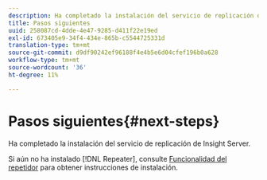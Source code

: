 ```yaml
---
description: Ha completado la instalación del servicio de replicación de Insight Server.
title: Pasos siguientes
uuid: 258087cd-4dde-4e47-9285-d411f22e19ed
exl-id: 673405e9-34f4-434e-865b-c5544725331d
translation-type: tm+mt
source-git-commit: d9df90242ef96188f4e4b5e6d04cfef196b0a628
workflow-type: tm+mt
source-wordcount: '36'
ht-degree: 11%

---
```


# Pasos siguientes{#next-steps}

Ha completado la instalación del servicio de replicación de Insight Server.

Si aún no ha instalado [!DNL Repeater], consulte [Funcionalidad del repetidor](../../../home/c-inst-svr/c-rptr-fntly/c-rptr-fntly.md#concept-78613328ece345b2937cd6e43d7f31f2) para obtener instrucciones de instalación.
